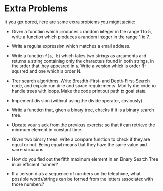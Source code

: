 Extra Problems
==============

If you get bored, here are some extra problems you might tackle:

* Given a function which produces a random integer in the range 1 to 5, write a
  function which produces a random integer in the range 1 to 7.

* Write a regular expression which matches a email address.

* Write a function `f(a, b)` which takes two strings as arguments and returns a
  string containing only the characters found in both strings, in the order that
  they appeared in `a`. Write a version which is order N-squared and one which is
  order N.

* Tree search algorithms. Write Breadth-First- and Depth-First-Search code, and
  explain run time and space requirements. Modify the code to handle trees with
  loops.  Make the code print out path to goal state.

* Implement division (without using the divide operator, obviously).

* Write a function that, given a binary tree, checks if it is a binary search tree.

* Update your stack from the previous exercise so that it can retrieve the minimum
  element in constant time.

* Given two binary trees, write a compare function to check if they are equal or
  not. Being equal means that they have the same value and same structure.

* How do you find out the fifth maximum element in an Binary Search Tree in an
  efficient manner?

* If a person dials a sequence of numbers on the telephone, what possible
  words/strings can be formed from the letters associated with those numbers?
